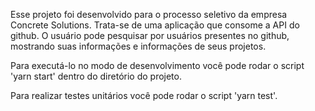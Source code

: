 Esse projeto foi desenvolvido para o processo seletivo da empresa Concrete Solutions. Trata-se de uma aplicação que consome a API do github. O usuário pode pesquisar por usuários presentes no github, mostrando suas informações e informações de seus projetos.

Para executá-lo no modo de desenvolvimento você pode rodar o script 'yarn start' dentro do diretório do projeto.

Para realizar testes unitários você pode rodar o script 'yarn test'.
